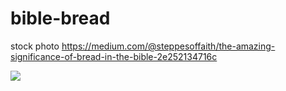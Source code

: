 # bible-bread
stock photo https://medium.com/@steppesoffaith/the-amazing-significance-of-bread-in-the-bible-2e252134716c


![](https://thumbs.dreamstime.com/b/silver-chalice-bible-bread-white-background-christian-religious-symbols-chalice-bread-bible-115331174.jpg )
